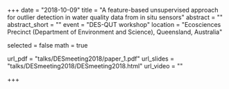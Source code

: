 +++
date = "2018-10-09"
title = "A feature-based unsupervised approach for outlier detection in water quality data from in situ sensors"
abstract = ""
abstract_short = ""
event = "DES-QUT workshop"
location = "Ecosciences Precinct (Department of Environment and Science), Queensland, Australia"
  
  
selected = false
math = true
  
url_pdf = "talks/DESmeeting2018/paper_1.pdf"
url_slides = "talks/DESmeeting2018/DESmeeting2018.html"
url_video = ""
  
+++
    
    
    
    